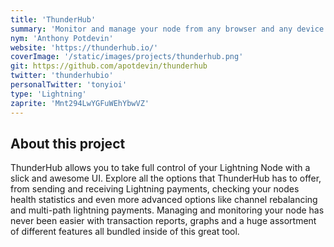 ```yaml
---
title: 'ThunderHub'
summary: 'Monitor and manage your node from any browser and any device.'
nym: 'Anthony Potdevin'
website: 'https://thunderhub.io/'
coverImage: '/static/images/projects/thunderhub.png'
git: https://github.com/apotdevin/thunderhub
twitter: 'thunderhubio'
personalTwitter: 'tonyioi'
type: 'Lightning'
zaprite: 'Mnt294LwYGFuWEhYbwVZ'
---
```


## About this project

ThunderHub allows you to take full control of your Lightning Node with a slick and awesome UI. Explore all the options that ThunderHub has to offer, from sending and receiving Lightning payments, checking your nodes health statistics and even more advanced options like channel rebalancing and multi-path lightning payments. Managing and monitoring your node has never been easier with transaction reports, graphs and a huge assortment of different features all bundled inside of this great tool.
